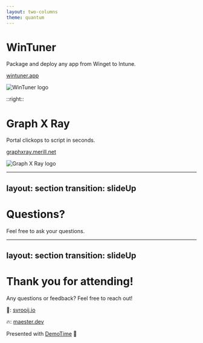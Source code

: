 ```yaml
---
layout: two-columns
theme: quantum
---
```


# WinTuner

Package and deploy any app from Winget to Intune.

[wintuner.app](https://wintuner.app)

![WinTuner logo](https://wintuner.app/img/wintuner-mascotte-two.png)

::right::

# Graph X Ray

Portal clickops to script in seconds.

[graphxray.merill.net](https://graphxray.merill.net)

![Graph X Ray logo](https://graphxray.merill.net/logo.svg)

---
layout: section
transition: slideUp
---

# Questions?

Feel free to ask your questions.

---
layout: section
transition: slideUp
---

# Thank you for attending!

Any questions or feedback? Feel free to reach out!

📖: [svrooij.io](https://svrooij.io)

🔥: [maester.dev](https://maester.dev)

Presented with [DemoTime](https://demotime.show) 🎥
